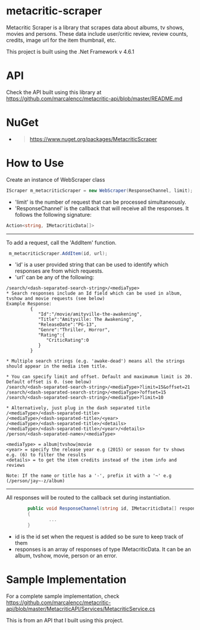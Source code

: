# metacritic-scraper
Metacritic Scraper is a library that scrapes data about albums, tv shows, movies and persons. These data include user/critic review, review counts, credits, image url for the item thumbnail, etc.

This project is built using the .Net Framework v 4.6.1

# API
Check the API built using this library at https://github.com/marcalencc/metacritic-api/blob/master/README.md

# NuGet
* > https://www.nuget.org/packages/MetacriticScraper

# How to Use
Create an instance of WebScraper class

```c#
IScraper m_metacriticScraper = new WebScraper(ResponseChannel, limit);
```

* 'limit' is the number of request that can be processed simultaneously.
* 'ResponseChannel' is the callback that will receive all the responses. It follows the following signature:

```c#
Action<string, IMetacriticData[]>
```

-----------------
To add a request, call the 'AddItem' function.

```c#
 m_metacriticScraper.AddItem(id, url);
```

* 'id' is a user provided string that can be used to identify which responses are from which requests.
* 'url' can be any of the following:

```
/search/<dash-separated-search-string>/<mediaType>
* Search responses include an Id field which can be used in album, tvshow and movie requests (see below)
Example Response: 
         {  
            "Id":"/movie/amityville-the-awakening",
            "Title":"Amityville: The Awakening",
            "ReleaseDate":"PG-13",
            "Genre":"Thriller, Horror",
            "Rating":{  
               "CriticRating":0
            }
         }
         
* Multiple search strings (e.g. 'awake-dead') means all the strings should appear in the media item title.

* You can specify limit and offset. Default and maximumum limit is 20. Default offset is 0. (see below)
/search/<dash-separated-search-string>/<mediaType>?limit=15&offset=21
/search/<dash-separated-search-string>/<mediaType>?offset=15
/search/<dash-separated-search-string>/<mediaType>?limit=10

* Alternatively, just plug in the dash separated title
/<mediaType>/<dash-separated-title>
/<mediaType>/<dash-separated-title>/<year>
/<mediaType>/<dash-separated-title>/<details>
/<mediaType>/<dash-separated-title>/<year>/<details>
/person/<dash-separated-name>/<mediaType>

<mediaType> = album|tvshow|movie
<year> = specify the release year e.g (2015) or season for tv shows e.g. (6) to filter the results
<details> = to get the item credits instead of the item info and reviews

Note: If the name or title has a '-', prefix it with a '~' e.g (/person/jay~-z/album)
```

-----------------
All responses will be routed to the callback set during instantiation.

```c#
        public void ResponseChannel(string id, IMetacriticData[] responses)
        {
                ...
        }
```

* id is the id set when the request is added so be sure to keep track of them
* responses is an array of responses of type IMetacriticData. It can be an album, tvshow, movie, person or an error.

# Sample Implementation
For a complete sample implementation, check <br/> https://github.com/marcalencc/metacritic-api/blob/master/MetacriticAPI/Services/MetacriticService.cs <br/>

This is from an API that I built using this project.
